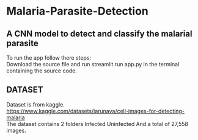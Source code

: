 # Malaria-Parasite-Detection
## A CNN model to detect and classify the malarial parasite
To run the app follow there steps: <br>
Download the source file and run streamlit run app.py in the terminal containing the source code.
## DATASET
Dataset is from kaggle. <br>
https://www.kaggle.com/datasets/iarunava/cell-images-for-detecting-malaria <br>
The dataset contains 2 folders
Infected
Uninfected
And a total of 27,558 images.

